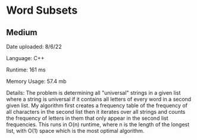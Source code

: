 
# Word Subsets

## Medium

Date uploaded: 8/6/22

Language: C++

Runtime: 161 ms

Memory Usage: 57.4 mb

Details: The problem is determining all "universal" strings in a given list where a string is universal if it contains all letters of every word in a second given list. My algorithm first creates a frequency table of the frequency of all characters in the second list then it iterates over all strings and counts the frequency of letters in them that only appear in the second list frequencies. This runs in O(n) runtime, where n is the length of the longest list, with O(1) space which is the most optimal algorithm.
